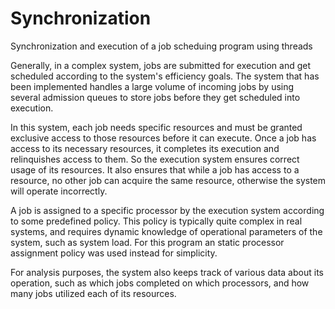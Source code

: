 # Synchronization
Synchronization and execution of a job scheduing program using threads

Generally, in a complex system, jobs are submitted for execution and get scheduled according to the system's efficiency goals. The system that has been implemented handles a large volume of incoming jobs by using several admission queues to store jobs before they get scheduled into execution.

In this system, each job needs specific resources and must be granted exclusive access to those resources before it can execute. Once a job has access to its necessary resources, it completes its execution and relinquishes access to them. So the execution system ensures correct usage of its resources. It also ensures that while a job has access to a resource, no other job can acquire the same resource, otherwise the system will operate incorrectly.

A job is assigned to a specific processor by the execution system according to some predefined policy. This policy is typically quite complex in real systems, and requires dynamic knowledge of operational parameters of the system, such as system load. For this program an static processor assignment policy was used instead for simplicity.

For analysis purposes, the system also keeps track of various data about its operation, such as which jobs completed on which processors, and how many jobs utilized each of its resources.
